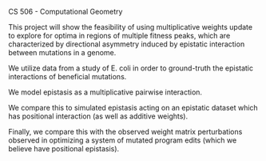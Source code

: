 CS 506 - Computational Geometry

This project will show the feasibility of using multiplicative weights update to explore for optima in regions of multiple fitness peaks, which are characterized by directional asymmetry induced by epistatic interaction between mutations in a genome.

We utilize data from a study of E. coli in order to ground-truth the epistatic interactions of beneficial mutations.

We model epistasis as a multiplicative pairwise interaction.

We compare this to simulated epistasis acting on an epistatic dataset which has positional interaction (as well as additive weights).

Finally, we compare this with the observed weight matrix perturbations observed in optimizing a system of mutated program edits (which we believe have positional epistasis).
